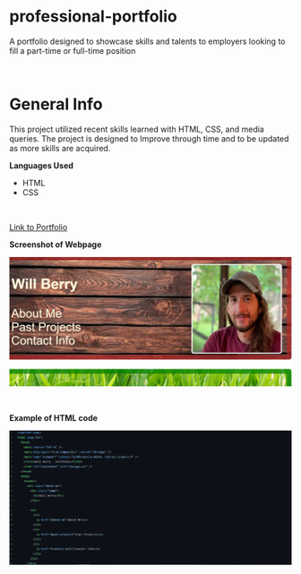 # professional-portfolio
A portfolio designed to showcase skills and talents to employers looking to fill a part-time or full-time position


<br/>




# General Info

This project utilized recent skills learned with HTML, CSS, and media queries.  The project is designed to Improve through time and to be updated as more skills are acquired.

__Languages Used__

* HTML
* CSS

<br/>

[Link to Portfolio](https://wberry86.github.io/professional-portfolio/)



__Screenshot of Webpage__

![Screenshot1](https://github.com/wberry86/professional-portfolio/blob/main/Images/portfolio-capture.PNG)




<br/>

__Example of HTML code__

![Screenshot2](https://github.com/wberry86/professional-portfolio/blob/main/Images/portfolio-code-capture.PNG)
